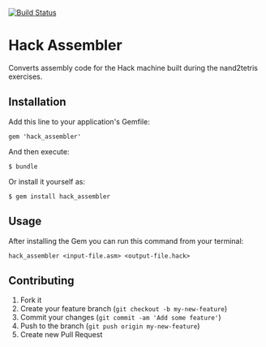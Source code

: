 [![Build Status](https://travis-ci.org/Fuffi/hack-assembler.svg?branch=master)](https://travis-ci.org/Fuffi/hack-assembler)

# Hack Assembler

Converts assembly code for the Hack machine built during the nand2tetris exercises.

## Installation

Add this line to your application's Gemfile:

    gem 'hack_assembler'

And then execute:

    $ bundle

Or install it yourself as:

    $ gem install hack_assembler

## Usage

After installing the Gem you can run this command from your terminal:

    hack_assembler <input-file.asm> <output-file.hack>

## Contributing

1. Fork it
2. Create your feature branch (`git checkout -b my-new-feature`)
3. Commit your changes (`git commit -am 'Add some feature'`)
4. Push to the branch (`git push origin my-new-feature`)
5. Create new Pull Request
